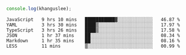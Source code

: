 ```js
console.log(khanguslee);
```

<!--START_SECTION:waka-->

```text
JavaScript   9 hrs 10 mins   ███████████▓░░░░░░░░░░░░░   46.87 %
YAML         3 hrs 30 mins   ████▒░░░░░░░░░░░░░░░░░░░░   17.97 %
TypeScript   3 hrs 26 mins   ████▒░░░░░░░░░░░░░░░░░░░░   17.58 %
JSON         1 hr 37 mins    ██░░░░░░░░░░░░░░░░░░░░░░░   08.34 %
Markdown     1 hr 35 mins    ██░░░░░░░░░░░░░░░░░░░░░░░   08.16 %
LESS         11 mins         ▒░░░░░░░░░░░░░░░░░░░░░░░░   00.99 %
```

<!--END_SECTION:waka-->

<!--
**khanguslee/khanguslee** is a ✨ _special_ ✨ repository because its `README.md` (this file) appears on your GitHub profile.

Here are some ideas to get you started:

- 🔭 I’m currently working on ...
- 🌱 I’m currently learning ...
- 👯 I’m looking to collaborate on ...
- 🤔 I’m looking for help with ...
- 💬 Ask me about ...
- 📫 How to reach me: ...
- 😄 Pronouns: ...
- ⚡ Fun fact: ...
-->
